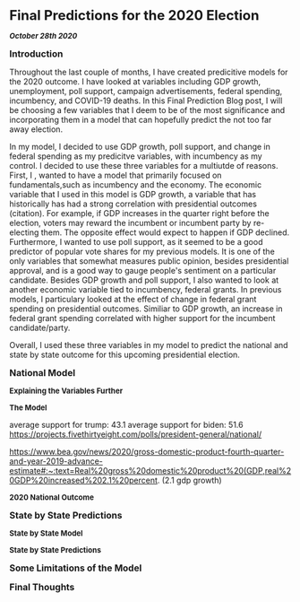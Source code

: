 **<font size="5"> Final Predictions for the 2020 Election </font>**

_**<font size="2"> October 28th 2020 </font>**_



**<font size="3"> Introduction </font>**

Throughout the last couple of months, I have created predicitive models for the 2020 outcome. I have looked at variables including GDP growth, unemployment, poll support, campaign advertisements, federal spending, incumbency, and COVID-19 deaths. In this Final Prediction Blog post, I will be choosing a few variables that I deem to be of the most significance and incorporating them in a model that can hopefully predict the not too far away election.

In my model, I decided to use GDP growth, poll support, and change in federal spending as my predicitve variables, with incumbency as my control. I decided to use these three variables for a multiutde of reasons. First, I , wanted to have a model that primarily focused on fundamentals,such as incumbency and the economy. The economic variable that I used in this model is GDP growth, a variable that has historically has had a strong correlation with presidential outcomes (citation). For example, if GDP increases in the quarter right before the election, voters may reward the incumbent or incumbent party by re-electing them. The opposite effect would expect to happen if GDP declined. Furthermore, I wanted to use poll support, as it seemed to be a good predictor of popular vote shares for my previous models. It is one of the only variables that somewhat measures public opinion, besides presidential approval, and is a good way to gauge people's sentiment on a particular candidate. Besides GDP growth and poll support, I also wanted to look at another economic variable tied to incumbency, federal grants. In previous models, I particulary looked at the effect of change in federal grant spending on presidential outcomes. Similiar to GDP growth, an increase in federal grant spending correlated with higher support for the incumbent candidate/party. 

Overall, I used these three variables in my model to predict the national and state by state outcome for this upcoming presidential election.





**<font size="3"> National Model </font>**



**<font size="2"> Explaining the Variables Further </font>**




**<font size="2"> The Model </font>**



average support for trump: 43.1
average support for biden: 51.6 
https://projects.fivethirtyeight.com/polls/president-general/national/



https://www.bea.gov/news/2020/gross-domestic-product-fourth-quarter-and-year-2019-advance-estimate#:~:text=Real%20gross%20domestic%20product%20(GDP,real%20GDP%20increased%202.1%20percent. (2.1 gdp growth)


**<font size="2"> 2020 National Outcome </font>**





**<font size="3"> State by State Predictions </font>**



**<font size="2"> State by State Model </font>**




**<font size="2"> State by State Predictions</font>**







**<font size="3"> Some Limitations of the Model </font>**





**<font size="3"> Final Thoughts </font>**


